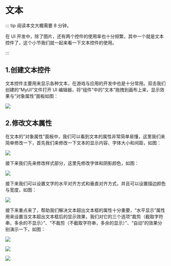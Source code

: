 # 文本

::: tip 阅读本文大概需要 8 分钟。

在 UI 开发中，除了图片，还有两个控件的使用率也十分频繁，其中一个就是文本控件了，这个小节我们就一起来看一下文本控件的使用。

:::

## 1.创建文本控件

文本控件主要用来显示各种文本，在游戏与应用的开发中也是十分常用。双击我们创建的“MyUI”文件打开 UI 编辑器，将“组件”中的“文本”拖拽到画布上来，显示效果与“对象属性”面板如图：

![](https://cdn.233xyx.com/1681134507393_241.PNG)

## 2.修改文本属性

在文本的“对象属性”面板中，我们可以看到文本的属性非常简单易懂，这里我们来简单修改一下，首先我们来修改一下文本的显示内容、字体大小和间距，如图：

![](https://cdn.233xyx.com/1681134507241_342.PNG)

接下来我们先来修改样式部分，这里先修改字体和阴影颜色，如图：

![](https://cdn.233xyx.com/1681134507599_363.PNG)

接下来我们可以设置文字的水平对齐方式和垂直对齐方式，并且可以设置描边颜色与宽度，如图：

![](https://cdn.233xyx.com/1681134507341_186.PNG)

接下来重点来了，帮助我们解决文本超出文本框的属性十分重要，“水平显示”属性用来设置当文本超出文本框后的显示效果，我们对它的三个选项“裁剪（截取字符串，多余的不显示）”、“不裁剪（不截取字符串，多余的显示）”、“自动”的效果分别演示一下，如图：

![](https://cdn.233xyx.com/1681134507548_629.PNG)

![](https://cdn.233xyx.com/1681134507445_734.png)

![](https://cdn.233xyx.com/1681134507500_710.png)